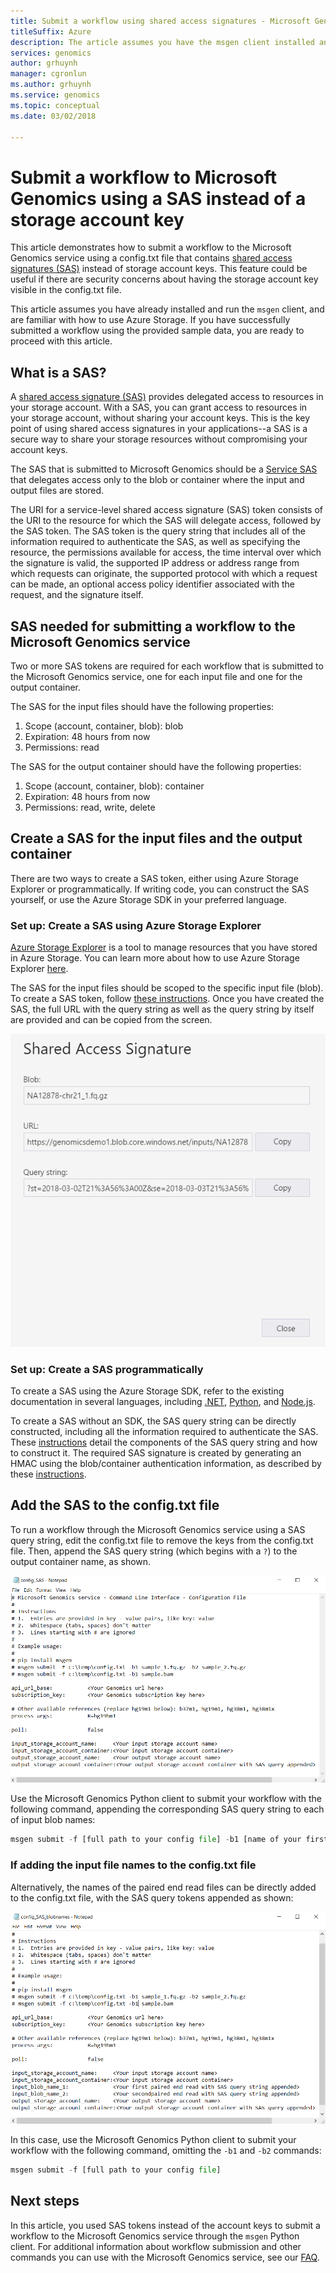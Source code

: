 ```yaml
---
title: Submit a workflow using shared access signatures - Microsoft Genomics
titleSuffix: Azure
description: The article assumes you have the msgen client installed and have successfully run the sample data through the service.  
services: genomics
author: grhuynh
manager: cgronlun
ms.author: grhuynh
ms.service: genomics
ms.topic: conceptual
ms.date: 03/02/2018

---
```


# Submit a workflow to Microsoft Genomics using a SAS instead of a storage account key 

This article demonstrates how to submit a workflow to the Microsoft Genomics service using a config.txt file that contains [shared access signatures (SAS)](https://docs.microsoft.com/azure/storage/common/storage-dotnet-shared-access-signature-part-1) instead of storage account keys. This feature could be useful if there are security concerns about having the storage account key visible in the config.txt file. 

This article assumes you have already installed and run the `msgen` client, and are familiar with how to use Azure Storage. If you have successfully submitted a workflow using the provided sample data, you are ready to proceed with this article. 

## What is a SAS?
A [shared access signature (SAS)](https://docs.microsoft.com/azure/storage/common/storage-dotnet-shared-access-signature-part-1) provides delegated access to resources in your storage account. With a SAS, you can grant  access to resources in your storage account, without sharing your account keys. This is the key point of using shared access signatures in your applications--a SAS is a secure way to share your storage resources without compromising your account keys.

The SAS that is submitted to Microsoft Genomics should be a [Service SAS](https://docs.microsoft.com/rest/api/storageservices/Constructing-a-Service-SAS) that delegates access only to the blob or container where the input and output files are stored. 

The URI for a service-level shared access signature (SAS) token consists of the URI to the resource for which the SAS will delegate access, followed by the SAS token. The SAS token is the query string that includes all of the information required to authenticate the SAS, as well as specifying the resource, the permissions available for access, the time interval over which the signature is valid, the supported IP address or address range from which requests can originate, the supported protocol with which a request can be made, an optional access policy identifier associated with the request, and the signature itself. 

## SAS needed for submitting a workflow to the Microsoft Genomics service
Two or more SAS tokens are required for each workflow that is submitted to the Microsoft Genomics service, one for each input file and one for the output container.

The SAS for the input files should have the following properties:
1.  Scope (account, container, blob): blob
2.  Expiration: 48 hours from now
3.  Permissions: read

The SAS for the output container should have the following properties:
1.  Scope (account, container, blob): container
2.  Expiration: 48 hours from now
3.  Permissions: read, write, delete


## Create a SAS for the input files and the output container
There are two ways to create a SAS token, either using Azure Storage Explorer or programmatically.  If writing code, you can construct the SAS yourself, or use the Azure Storage SDK in your preferred language.


### Set up: Create a SAS using Azure Storage Explorer

[Azure Storage Explorer](https://azure.microsoft.com/features/storage-explorer/) is a tool to manage resources that you have stored in Azure Storage.  You can learn more about how to use Azure Storage Explorer [here](https://docs.microsoft.com/azure/vs-azure-tools-storage-manage-with-storage-explorer).

The SAS for the input files should be scoped to the specific input file (blob). To create a SAS token, follow [these instructions](https://docs.microsoft.com/azure/storage/blobs/storage-quickstart-blobs-storage-explorer). Once you have created the SAS, the full URL with the query string as well as the query string by itself are provided and can be copied from the screen.

 ![Genomics SAS Storage Explorer](./media/quickstart-input-sas/genomics-sas-storageexplorer.png "Genomics SAS Storage Explorer")


### Set up: Create a SAS programmatically

To create a SAS using the Azure Storage SDK, refer to the existing documentation in several languages, including [.NET](https://docs.microsoft.com/azure/storage/blobs/storage-dotnet-shared-access-signature-part-2#generate-a-shared-access-signature-uri-for-a-blob), [Python](https://docs.microsoft.com/azure/storage/blobs/storage-python-how-to-use-blob-storage), and [Node.js](https://docs.microsoft.com/azure/storage/blobs/storage-nodejs-how-to-use-blob-storage). 

To create a SAS without an SDK, the SAS query string can be directly constructed, including all the information required to authenticate the SAS. These [instructions](https://docs.microsoft.com/rest/api/storageservices/constructing-a-service-sas) detail the components of the SAS query string and how to construct it. The required SAS signature is created by generating an HMAC using the blob/container authentication information, as described by these [instructions](https://docs.microsoft.com/rest/api/storageservices/service-sas-examples).


## Add the SAS to the config.txt file
To run a workflow through the Microsoft Genomics service using a SAS query string, edit the config.txt file to remove the keys from the config.txt file. Then, append the SAS query string (which begins with a `?`) to the output container name, as shown. 

![Genomics SAS config](./media/quickstart-input-sas/genomics-sas-config.png "Genomics SAS config")

Use the Microsoft Genomics Python client to submit your workflow with the following command, appending the corresponding SAS query string to each of input blob names:

```python
msgen submit -f [full path to your config file] -b1 [name of your first paired end read file, SAS query string appended] -b2 [name of your second paired end read file, SAS query string appended]
```

### If adding the input file names to the config.txt file
Alternatively, the names of the paired end read files can be directly added to the config.txt file, with the SAS query tokens appended as shown:

![Genomics SAS config blobnames](./media/quickstart-input-sas/genomics-sas-config-blobnames.png "Genomics SAS config blobnames")

In this case, use the Microsoft Genomics Python client to submit your workflow with the following command, omitting the `-b1` and `-b2` commands:

```python
msgen submit -f [full path to your config file] 
```

## Next steps
In this article, you used SAS tokens instead of the account keys to submit a workflow to the Microsoft Genomics service through the `msgen` Python client. For additional information about workflow submission and other commands you can use with the Microsoft Genomics service, see our [FAQ](frequently-asked-questions-genomics.md). 

